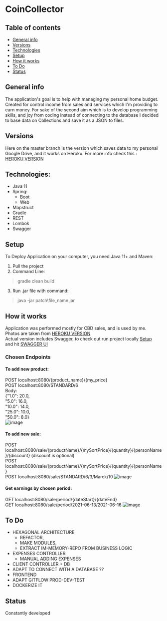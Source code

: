 # CoinCollector
## Table of contents
* [General info](#general-info)
* [Versions](#versions)
* [Technologies](#technologies)
* [Setup](#setup)
* [How it works](#how-it-works)
* [To Do](#to-do)
* [Status](#status)


## General info
The application's goal is to help with managing my personal home budget. 
Created for control income from sales and services which I'm providing to earn money. 
For sake of the second aim which is to develop programming skills, 
and joy from coding instead of connecting to the database I decided to base data on Collections and save it as a JSON to files.


## Versions
Here on the master branch is the version which saves data to my personal Google Drive, and it works on Heroku. 
For more info check this : <br />
[HEROKU VERSION](https://github.com/PatrykSzymonMlynczak/coinCollector/tree/master)


## Technologies:
* Java 11
* Spring: 
  * Boot
  * Web
* Mapstruct
* Gradle 
* REST
* Lombok
* Swagger


## Setup 
To Deploy Application on your computer, you need Java 11+ and Maven:

1. Pull the project
3. Command Line:
>gradle clean build

3. Run .jar file with command:
>java -jar patch\file_name.jar

## How it works
Application was performed mostly for CBD sales, and is used by me. <br /> 
Photos are taken from [HEROKU VERSION](https://github.com/PatrykSzymonMlynczak/coinCollector/tree/master)<br /> 
Actual version includes Swagger, to check out run project locally [Setup](#setup) <br />
and hit [SWAGGER UI](http://localhost:8080/swagger-ui.html#/)


### Chosen Endpoints

#### To add new product:
POST localhost:8080/{product_name}/{my_price}<br /> 
POST localhost:8080/STANDARD/6<br /> 
Body:<br />
{"1.0": 20.0,<br />
"5.0": 16.0,<br />
"10.0": 14.0,<br />
"25.0": 10.0,<br />
"50.0": 8.0}<br />
![image](https://user-images.githubusercontent.com/44747531/122130747-62711280-ce38-11eb-82fb-2cdee8eed557.png)

#### To add new sale:
POST localhost:8080/sale/{productName}/{mySortPrice}/{quantity}/{personName}/{discount}  (discount is optional)<br /> 
POST localhost:8080/sale/{productName}/{mySortPrice}/{quantity}/{personName}<br /> 
POST localhost:8080/sale/STANDARD/6/3/Marek/10
![image](https://user-images.githubusercontent.com/44747531/122131244-2be7c780-ce39-11eb-90d9-7613ef7081d3.png)

#### Get earnings by chosen period:
GET localhost:8080/sale/period/{dateStart}/{dateEnd}<br /> 
GET localhost:8080/sale/period/2021-06-13/2021-06-16
![image](https://user-images.githubusercontent.com/44747531/122133698-808d4180-ce3d-11eb-9c0e-ba7fe5e8b6f6.png)

## To Do
* HEXAGONAL ARCHITECTURE  
    * REFACTOR, 
    * MAKE MODULES, 
    * EXTRACT IM-MEMORY-REPO FROM BUSINESS LOGIC  
* EXPENSES CONTROLLER
    * MANUAL ADDING EXPENSES
* CLIENT CONTROLLER + DB
* ADAPT TO CONNECT WITH A DATABASE ??
* FRONTEND
* ADAPT GITFLOW PROD-DEV-TEST
* DOCKERIZE IT

## Status
Constantly developed
